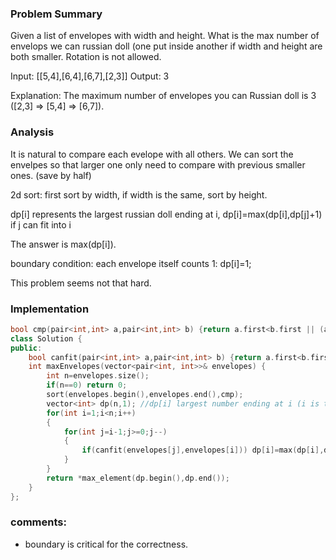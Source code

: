 ### Problem Summary
Given a list of envelopes with width and height. What is the max number of envelops we can russian doll (one put inside another if width and height are both smaller. Rotation is not allowed.

Input: [[5,4],[6,4],[6,7],[2,3]]
Output: 3 

Explanation: The maximum number of envelopes you can Russian doll is 3 ([2,3] => [5,4] => [6,7]).

### Analysis
It is natural to compare each evelope with all others. We can sort the envelpes so that larger one only need to compare with previous smaller ones. (save by half)

2d sort: first sort by width, if width is the same, sort by height.

dp[i] represents the largest russian doll ending at i, dp[i]=max(dp[i],dp[j]+1) if j can fit into i

The answer is max(dp[i]).

boundary condition:
each envelope itself counts 1: dp[i]=1;

This problem seems not that hard.

### Implementation
```cpp
bool cmp(pair<int,int> a,pair<int,int> b) {return a.first<b.first || (a.first==b.first && a.second<b.second);}
class Solution {
public:
    bool canfit(pair<int,int> a,pair<int,int> b) {return a.first<b.first && a.second<b.second;}
    int maxEnvelopes(vector<pair<int, int>>& envelopes) {
        int n=envelopes.size();
        if(n==0) return 0;
        sort(envelopes.begin(),envelopes.end(),cmp);
        vector<int> dp(n,1); //dp[i] largest number ending at i (i is the outer envelope)
        for(int i=1;i<n;i++)
        {
            for(int j=i-1;j>=0;j--)
            {
                if(canfit(envelopes[j],envelopes[i])) dp[i]=max(dp[i],dp[j]+1);
            }
        }
        return *max_element(dp.begin(),dp.end());
    }
};
```

### comments:
- boundary is critical for the correctness.




